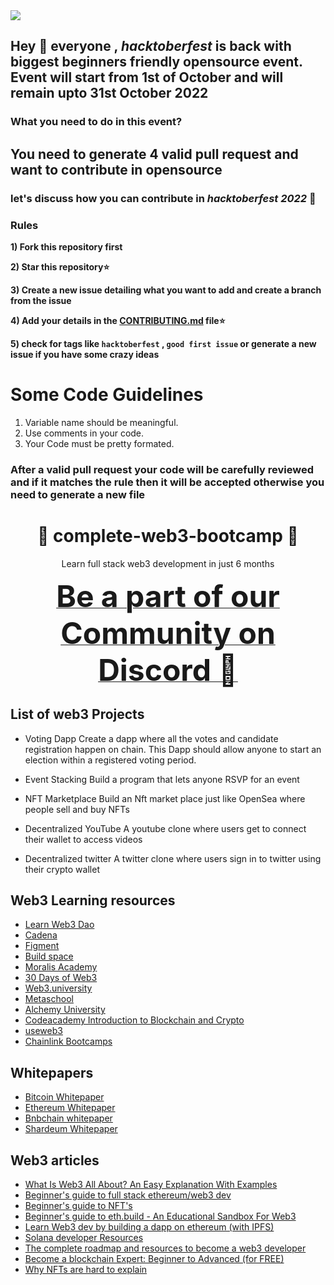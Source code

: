 <img src='https://i.imgur.com/ec58cKI.jpg'/>

## Hey 👋 everyone , *hacktoberfest* is back with biggest beginners friendly opensource event. Event will start from 1st of October and will remain upto 31st October 2022

### What you need to do in this event?

## You need to generate 4 valid pull request and want to contribute in opensource

### let's discuss how you can contribute in *hacktoberfest 2022* 🙌

### Rules

**1) Fork this repository first**

**2) Star this repository⭐**

**3) Create a new issue detailing what you want to add and create a branch from the issue**

**4) Add your details in the [CONTRIBUTING.md](CONTRIBUTING.md) file⭐**

**5) check for tags like `hacktoberfest` , `good first issue` or generate  a new issue if you have some crazy ideas**

# Some Code Guidelines

1. Variable name should be meaningful.
2. Use comments in your code.
3. Your Code must be pretty formated.

### After a valid pull request your code will be carefully reviewed and if it matches the rule then it will be accepted otherwise you need to generate a new file

<h1 align=center> 🦄 complete-web3-bootcamp 🦄  </h1> 


 <p  align="center">
Learn full stack web3 development in just 6 months
</p>

<p align="center">
<b><a href="https://discord.gg/DDAFdSRu" target="_blank">
<font size="100"> Be a part of our Community on Discord 🚀</font>
</a>
</b>
<br>

</p>



## List of web3 Projects
- Voting Dapp
Create a dapp where all the votes and candidate registration happen on chain. This Dapp should allow anyone to start an election within a registered voting period.

- Event Stacking
Build a program that lets anyone RSVP for an event

- NFT Marketplace
Build an Nft market place just like OpenSea where people sell and buy NFTs

- Decentralized YouTube
A youtube clone where users get to connect their wallet to access videos

- Decentralized twitter
A twitter clone where users sign in to twitter using their crypto wallet

## Web3 Learning resources
- [Learn Web3 Dao](https://learnweb3.io)
- [Cadena](https://cadena.dev)
- [Figment](https://figment.io)
- [Build space](https://buildspace.so)
- [Moralis Academy](https://academy.moralis.io)
- [30 Days of Web3](https://30daysofweb3.xyz)
- [Web3.university](https://www.web3.university)
- [Metaschool](https://metaschool.so/)
- [Alchemy University](https://university.alchemy.com/)
- [Codeacademy Introduction to Blockchain and Crypto](https://www.codecademy.com/pages/blockchain-crypto)
- [useweb3](https://www.useweb3.xyz/)
- [Chainlink Bootcamps](https://chain.link/bootcamp)

## Whitepapers
- [Bitcoin Whitepaper](https://bitcoin.org/bitcoin.pdf)
- [Ethereum Whitepaper](https://ethereum.org/en/whitepaper/)
- [Bnbchain whitepaper](https://github.com/bnb-chain/whitepaper/blob/master/WHITEPAPER.md)
- [Shardeum Whitepaper](https://shardeum.org/Shardeum-Litepaper.pdf)
## Web3 articles 
- [What Is Web3 All About? An Easy Explanation With Examples](https://www.forbes.com/sites/bernardmarr/2022/01/24/what-is-web3-all-about-an-easy-explanation-with-examples/?sh=3e7e30cb2255)
- [Beginner's guide to full stack ethereum/web3 dev](https://dev.to/dabit3/the-complete-guide-to-full-stack-ethereum-development-3j13)
- [Beginner's guide to NFT's](https://opensea.io/blog/guides/non-fungible-tokens/)
- [Beginner's guide to eth.build - An Educational Sandbox For Web3](https://opensea.io/blog/guides/non-fungible-tokens/)
- [Learn Web3 dev by building a dapp on ethereum (with IPFS)](https://hackernoon.com/learn-web-3-0-by-actually-deploying-an-application-on-it-hands-on-approach-9141ad88588f)
- [Solana developer Resources](https://solana.com/developers)
- [The complete roadmap and resources to become a web3 developer](https://blog.suhailkakar.com/the-complete-roadmap-and-resources-to-become-a-web3-developer-in-2022)
- [Become a blockchain Expert: Beginner to Advanced (for FREE)](https://trustchain.medium.com/become-a-blockchain-expert-beginner-to-advanced-for-free-65ce62606176)
- [Why NFTs are hard to explain](https://medium.com/@nic__carter/why-nfts-are-hard-to-explain-48f0ab0a35bf)

